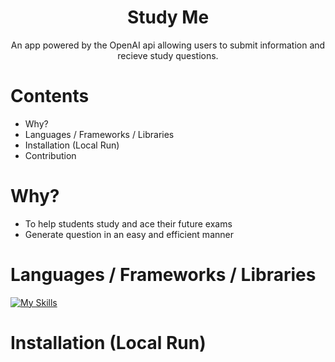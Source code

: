 <h1 align="center">Study Me</h1>
<p align="center">An app powered by the OpenAI api allowing users to submit information and recieve study questions.</p>


# Contents
<ul>
  <li>Why?</li>
  <li>Languages / Frameworks / Libraries</li>
  <li>Installation (Local Run)</li>
  <li>Contribution</li>
</ul>

# Why?
<ul>
  <li>To help students study and ace their future exams</li>
  <li>Generate question in an easy and efficient manner</li>
</ul>

# Languages / Frameworks / Libraries 
[![My Skills](https://skillicons.dev/icons?i=html,css,js,next,react,tailwind)](https://skillicons.dev)

# Installation (Local Run)
